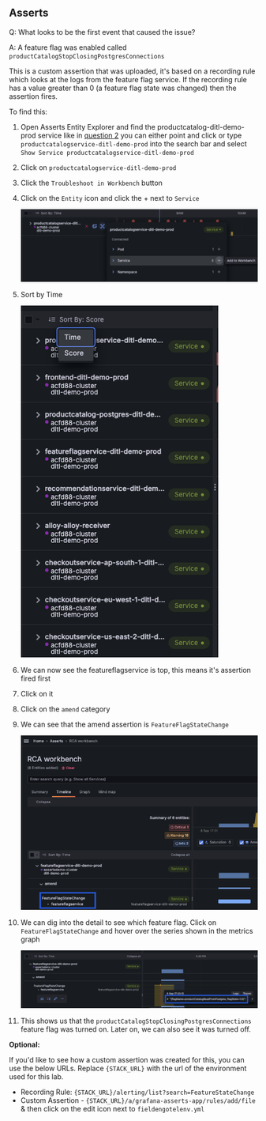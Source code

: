 ## Asserts
Q: What looks to be the first event that caused the issue? 

A: A feature flag was enabled called `productCatalogStopClosingPostgresConnections`

This is a custom assertion that was uploaded, it's based on a recording rule which looks at the logs from the feature flag service. If the recording rule has a value greater than 0 (a feature flag state was changed) then the assertion fires.

To find this:
1. Open Asserts Entity Explorer and find the productcatalog-ditl-demo-prod service like in [question 2](/breakout_2_The-future-of-observability/breakout_2_answers/1.2-asserts.md) you can either point and click or type `productcatalogservice-ditl-demo-prod` into the search bar and select `Show Service productcatalogservice-ditl-demo-prod`
1. Click on `productcatalogservice-ditl-demo-prod`
1. Click the `Troubleshoot in Workbench` button
1. Click on the `Entity` icon and click the + next to `Service`

    ![allentities](/images/breakout_2/1.5-asserts-4.png)

1. Sort by Time

    ![allentities](/images/breakout_2/1.5-asserts-1.png)

1. We can now see the featureflagservice is top, this means it's assertion fired first
1. Click on it
1. Click on the `amend` category
1. We can see that the amend assertion is `FeatureFlagStateChange` 

    ![allentities](/images/breakout_2/1.5-asserts-2.png)

1. We can dig into the detail to see which feature flag. Click on `FeatureFlagStateChange` and hover over the series shown in the metrics graph

    ![allentities](/images/breakout_2/1.5-asserts-3.png)

1. This shows us that the `productCatalogStopClosingPostgresConnections` feature flag was turned on. Later on, we can also see it was turned off.

**Optional:**

If you'd like to see how a custom assertion was created for this, you can use the below URLs. Replace `{STACK_URL}` with the url of the environment used for this lab.

- Recording Rule: `{STACK_URL}/alerting/list?search=FeatureStateChange`
- Custom Assertion - `{STACK_URL}/a/grafana-asserts-app/rules/add/file` & then click on the edit icon next to `fieldengotelenv.yml`


